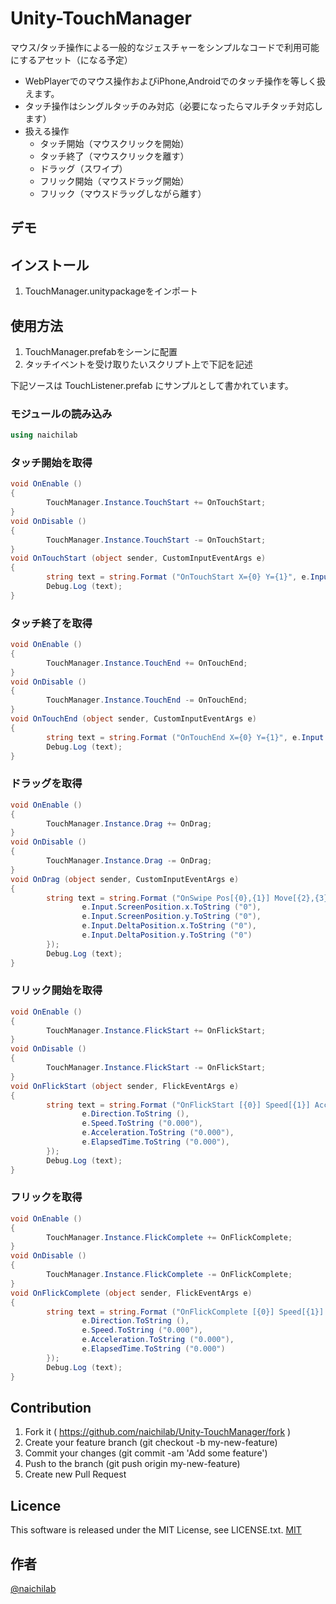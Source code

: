 Unity-TouchManager
====

マウス/タッチ操作による一般的なジェスチャーをシンプルなコードで利用可能にするアセット（になる予定）

* WebPlayerでのマウス操作およびiPhone,Androidでのタッチ操作を等しく扱えます。
* タッチ操作はシングルタッチのみ対応（必要になったらマルチタッチ対応します）
* 扱える操作
    * タッチ開始（マウスクリックを開始）
    * タッチ終了（マウスクリックを離す）
    * ドラッグ（スワイプ）
    * フリック開始（マウスドラッグ開始）
    * フリック（マウスドラッグしながら離す）

## デモ

## インストール
1. TouchManager.unitypackageをインポート

## 使用方法
1. TouchManager.prefabをシーンに配置
2. タッチイベントを受け取りたいスクリプト上で下記を記述

下記ソースは TouchListener.prefab にサンプルとして書かれています。

### モジュールの読み込み
```csharp
using naichilab
```

### タッチ開始を取得
```csharp
void OnEnable ()
{
		TouchManager.Instance.TouchStart += OnTouchStart;
}
void OnDisable ()
{
		TouchManager.Instance.TouchStart -= OnTouchStart;
}
void OnTouchStart (object sender, CustomInputEventArgs e)
{
		string text = string.Format ("OnTouchStart X={0} Y={1}", e.Input.ScreenPosition.x, e.Input.ScreenPosition.y);
		Debug.Log (text);
}
```
### タッチ終了を取得
```csharp
void OnEnable ()
{
		TouchManager.Instance.TouchEnd += OnTouchEnd;
}
void OnDisable ()
{
		TouchManager.Instance.TouchEnd -= OnTouchEnd;
}
void OnTouchEnd (object sender, CustomInputEventArgs e)
{
		string text = string.Format ("OnTouchEnd X={0} Y={1}", e.Input.ScreenPosition.x, e.Input.ScreenPosition.y);
		Debug.Log (text);
}
```
### ドラッグを取得
```csharp
void OnEnable ()
{
		TouchManager.Instance.Drag += OnDrag;
}
void OnDisable ()
{
		TouchManager.Instance.Drag -= OnDrag;
}
void OnDrag (object sender, CustomInputEventArgs e)
{
		string text = string.Format ("OnSwipe Pos[{0},{1}] Move[{2},{3}]", new object[] {
				e.Input.ScreenPosition.x.ToString ("0"),
				e.Input.ScreenPosition.y.ToString ("0"),
				e.Input.DeltaPosition.x.ToString ("0"),
				e.Input.DeltaPosition.y.ToString ("0")
		});
		Debug.Log (text);
}
```
### フリック開始を取得
```csharp
void OnEnable ()
{
		TouchManager.Instance.FlickStart += OnFlickStart;
}
void OnDisable ()
{
		TouchManager.Instance.FlickStart -= OnFlickStart;
}
void OnFlickStart (object sender, FlickEventArgs e)
{
		string text = string.Format ("OnFlickStart [{0}] Speed[{1}] Accel[{2}] ElapseTime[{3}]", new object[] {
				e.Direction.ToString (),
				e.Speed.ToString ("0.000"),
				e.Acceleration.ToString ("0.000"),
				e.ElapsedTime.ToString ("0.000"),
		});
		Debug.Log (text);
}
```
### フリックを取得
```csharp
void OnEnable ()
{
		TouchManager.Instance.FlickComplete += OnFlickComplete;
}
void OnDisable ()
{
		TouchManager.Instance.FlickComplete -= OnFlickComplete;
}
void OnFlickComplete (object sender, FlickEventArgs e)
{
		string text = string.Format ("OnFlickComplete [{0}] Speed[{1}] Accel[{2}] ElapseTime[{3}]", new object[] {
				e.Direction.ToString (),
				e.Speed.ToString ("0.000"),
				e.Acceleration.ToString ("0.000"),
				e.ElapsedTime.ToString ("0.000")
		});
		Debug.Log (text);
}
```







## Contribution

1. Fork it ( https://github.com/naichilab/Unity-TouchManager/fork )
2. Create your feature branch (git checkout -b my-new-feature)
3. Commit your changes (git commit -am 'Add some feature')
4. Push to the branch (git push origin my-new-feature)
5. Create new Pull Request

## Licence
This software is released under the MIT License, see LICENSE.txt.
[MIT](https://github.com/naichilab/Unity-TouchManager/blob/master/LICENSE)

## 作者
[@naichilab](https://github.com/naichilab)
